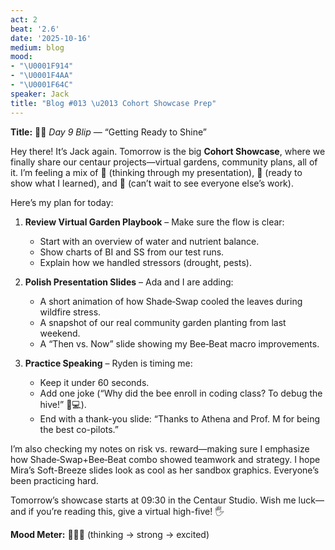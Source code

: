 ```yaml
---
act: 2
beat: '2.6'
date: '2025-10-16'
medium: blog
mood:
- "\U0001F914"
- "\U0001F4AA"
- "\U0001F64C"
speaker: Jack
title: "Blog #013 \u2013 Cohort Showcase Prep"
---
```


**Title:** 🎨🌱 *Day 9 Blip* — “Getting Ready to Shine”

Hey there! It’s Jack again. Tomorrow is the big **Cohort Showcase**, where we finally share our centaur projects—virtual gardens, community plans, all of it. I’m feeling a mix of 🤔 (thinking through my presentation), 💪 (ready to show what I learned), and 🙌 (can’t wait to see everyone else’s work).

Here’s my plan for today:
1. **Review Virtual Garden Playbook** – Make sure the flow is clear:  
   - Start with an overview of water and nutrient balance.  
   - Show charts of BI and SS from our test runs.  
   - Explain how we handled stressors (drought, pests).  

2. **Polish Presentation Slides** – Ada and I are adding:  
   - A short animation of how Shade‑Swap cooled the leaves during wildfire stress.  
   - A snapshot of our real community garden planting from last weekend.  
   - A “Then vs. Now” slide showing my Bee‑Beat macro improvements.  

3. **Practice Speaking** – Ryden is timing me:  
   - Keep it under 60 seconds.  
   - Add one joke (“Why did the bee enroll in coding class? To debug the hive!” 🐝💻).  
   - End with a thank-you slide: “Thanks to Athena and Prof. M for being the best co-pilots.”

I’m also checking my notes on risk vs. reward—making sure I emphasize how Shade‑Swap+Bee‑Beat combo showed teamwork and strategy. I hope Mira’s Soft-Breeze slides look as cool as her sandbox graphics. Everyone’s been practicing hard.

Tomorrow’s showcase starts at 09:30 in the Centaur Studio. Wish me luck—and if you’re reading this, give a virtual high-five! 🖐️

**Mood Meter:** 🤔💪🙌  (thinking → strong → excited)
